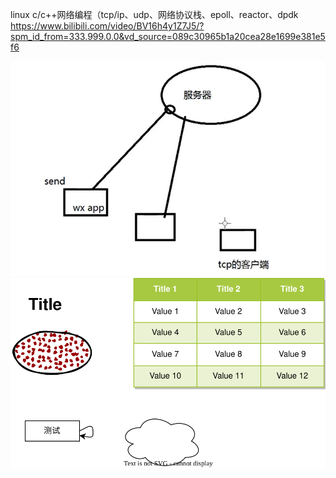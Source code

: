 linux c/c++网络编程（tcp/ip、udp、网络协议栈、epoll、reactor、dpdk
https://www.bilibili.com/video/BV16h4y1Z7J5/?spm_id_from=333.999.0.0&vd_source=089c30965b1a20cea28e1699e381e5f6





![image-20230731221916268](figure/image-20230731221916268.png)
![image-20230731221916269](figure/figureTest.svg)

